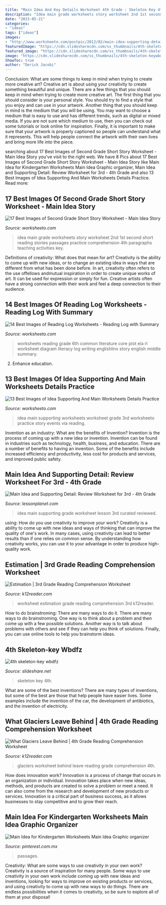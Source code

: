 ```yaml
---
title: "Main Idea And Key Details Worksheet 4th Grade : Skeleton Key 4th"
description: "Idea main grade worksheets story worksheet 2nd 1st second short reading stories passages practice comprehension 4th paragraphs teaching activities key"
date: "2023-05-21"
categories:
- "ideas"
tags: ["ideas"]
images:
- "http://www.worksheeto.com/postpic/2012/02/main-idea-supporting-detail-worksheets_464728.png"
featuredImage: "https://cdn.slidesharecdn.com/ss_thumbnails/4th-skeleton-keywbdfz-141219024857-conversion-gate02-thumbnail-4.jpg?cb=1418957374"
featured_image: "https://cdn.slidesharecdn.com/ss_thumbnails/4th-skeleton-keywbdfz-141219024857-conversion-gate02-thumbnail-4.jpg?cb=1418957374"
image: "https://cdn.slidesharecdn.com/ss_thumbnails/4th-skeleton-keywbdfz-141219024857-conversion-gate02-thumbnail-4.jpg?cb=1418957374"
ShowToc: true
author: "Derick Jacobi"
---
```



Conclusion: What are some things to keep in mind when trying to create more creative art?
Creative art is about using your creativity to create something beautiful and unique. There are a few things that you should keep in mind when trying to create more creative art. The first thing that you should consider is your personal style. You should try to find a style that you enjoy and can use in your artwork. Another thing that you should keep in mind is the medium that you will be using. You may want to choose a medium that is easy to use and has different trends, such as digital or mixed media. If you are not sure which medium to use, then you can check out some tutorials or look online for inspiration. Finally, it is important to make sure that your artwork is properly captioned so people can understand what it represents. This will help people connect the artwork with their own lives and bring more life into the piece.

	

		
searching about 17 Best Images of Second Grade Short Story Worksheet - Main Idea Story you've visit to the right web. We have 8 Pics about 17 Best Images of Second Grade Short Story Worksheet - Main Idea Story like Main Idea for Kindergarten Worksheets Main Idea Graphic organizer, Main Idea and Supporting Detail: Review Worksheet for 3rd - 4th Grade and also 13 Best Images of Idea Supporting And Main Worksheets Details Practice. Read more:
		
    
## 17 Best Images Of Second Grade Short Story Worksheet - Main Idea Story

<img loading=lazy src="http://www.worksheeto.com/postpic/2012/03/main-idea-story-worksheets_480769.jpg" onerror="this.onerror=null;this.src='https://tse2.mm.bing.net/th?id=OIP.IjZJRoVdrIxkdiQ8qwgwFAHaJk&amp;pid=15.1';" alt="17 Best Images of Second Grade Short Story Worksheet - Main Idea Story">

_Source: worksheeto.com_

>idea main grade worksheets story worksheet 2nd 1st second short reading stories passages practice comprehension 4th paragraphs teaching activities key. 

	

Definitions of creativity: What does that mean for art?
Creativity is the ability to come up with new ideas, or to change an existing idea in ways that are different from what has been done before. In art, creativity often refers to the use offellows andmutual inspiration in order to create unique works of art. It can be used for expression or simply for fun. Creative artists often have a strong connection with their work and feel a deep connection to their audience.

    
## 14 Best Images Of Reading Log Worksheets - Reading Log With Summary

<img loading=lazy src="http://www.worksheeto.com/postpic/2014/05/common-core-6th-grade-reading-worksheets_394876.jpg" onerror="this.onerror=null;this.src='https://tse3.mm.bing.net/th?id=OIP.po0SYzQ1BhxiZx46sDgfgQHaJl&amp;pid=15.1';" alt="14 Best Images of Reading Log Worksheets - Reading Log with Summary">

_Source: worksheeto.com_

>worksheets reading grade 6th common literature core plot ela rl worksheet diagram literacy log writing englishlinx story english middle summary. 

	

2) Enhance education.

    
## 13 Best Images Of Idea Supporting And Main Worksheets Details Practice

<img loading=lazy src="http://www.worksheeto.com/postpic/2012/02/main-idea-supporting-detail-worksheets_464728.png" onerror="this.onerror=null;this.src='https://tse4.mm.bing.net/th?id=OIP.xJUe1CjyFeJlnbPLQbC10QHaJl&amp;pid=15.1';" alt="13 Best Images of Idea Supporting And Main Worksheets Details Practice">

_Source: worksheeto.com_

>idea main supporting worksheets worksheet grade 3rd worksheeto practice story events via reading. 

	

Invention as an industry: What are the benefits of Invention?
Invention is the process of coming up with a new idea or invention. Invention can be found in industries such as technology, health, business, and education. There are a number of benefits to having an invention. Some of the benefits include increased efficiency and productivity, less cost for products and services, and improved public safety.

    
## Main Idea And Supporting Detail: Review Worksheet For 3rd - 4th Grade

<img loading=lazy src="https://content.lessonplanet.com/resources/thumbnails/220168/original/nzi5nzm0lmpwzw.jpg?1414310039" onerror="this.onerror=null;this.src='https://tse2.mm.bing.net/th?id=OIP.9XLJVAP4BLbFaAsFyHfX-wHaJw&amp;pid=15.1';" alt="Main Idea and Supporting Detail: Review Worksheet for 3rd - 4th Grade">

_Source: lessonplanet.com_

>idea main supporting grade worksheet lesson 3rd curated reviewed. 

	

using: How do you use creativity to improve your work?
Creativity is a ability to come up with new ideas and ways of thinking that can improve the quality of one's work. In many cases, using creativity can lead to better results than if one relies on common sense. By understanding how creativity works, you can use it to your advantage in order to produce high-quality work.

    
## Estimation | 3rd Grade Reading Comprehension Worksheet

<img loading=lazy src="https://www.k12reader.com/wp-content/uploads/Gr3_Wk25_Estimation.jpg" onerror="this.onerror=null;this.src='https://tse4.mm.bing.net/th?id=OIP.LwvWGgteZz2UbUkbTZ4AQQAAAA&amp;pid=15.1';" alt="Estimation | 3rd Grade Reading Comprehension Worksheet">

_Source: k12reader.com_

>worksheet estimation grade reading comprehension 3rd k12reader. 

	

How to do brainstroming: There are many ways to do it.
There are many ways to do brainstroming. One way is to think about a problem and then come up with a few possible solutions. Another way is to talk about problems with others and see if they can help you think of solutions. Finally, you can use online tools to help you brainstorm ideas.

    
## 4th Skeleton-key Wbdfz

<img loading=lazy src="https://cdn.slidesharecdn.com/ss_thumbnails/4th-skeleton-keywbdfz-141219024857-conversion-gate02-thumbnail-4.jpg?cb=1418957374" onerror="this.onerror=null;this.src='https://tse1.mm.bing.net/th?id=OIP.Ah6BV_PjUXeePgbM4D6f6AHaJl&amp;pid=15.1';" alt="4th skeleton-key wbdfz">

_Source: slideshare.net_

>skeleton key 4th. 

	

What are some of the best inventions?
There are many types of inventions, but some of the best are those that help people have easier lives. Some examples include the invention of the car, the development of antibiotics, and the invention of electricity.

    
## What Glaciers Leave Behind | 4th Grade Reading Comprehension Worksheet

<img loading=lazy src="http://www.k12reader.com/wp-content/uploads/Gr4_Wk14_What_Glaciers_Leave_Behind.jpg" onerror="this.onerror=null;this.src='https://tse3.mm.bing.net/th?id=OIP.Evz_2cGwHx3jjBKwwmxAeAAAAA&amp;pid=15.1';" alt="What Glaciers Leave Behind | 4th Grade Reading Comprehension Worksheet">

_Source: k12reader.com_

>glaciers worksheet behind leave reading grade comprehension 4th. 

	

How does innovation work?
Innovation is a process of change that occurs in an organization or individual. Innovation takes place when new ideas, methods, and products are created to solve a problem or meet a need. It can also come from the research and development of new products or services. Innovation is a critical part of business success, as it allows businesses to stay competitive and to grow their reach.

    
## Main Idea For Kindergarten Worksheets Main Idea Graphic Organizer

<img loading=lazy src="https://i.pinimg.com/736x/74/91/f4/7491f4fe166242d1d42f1396be5e1491.jpg" onerror="this.onerror=null;this.src='https://tse1.mm.bing.net/th?id=OIP.6ZWNoaloIhs_UfugkRXkdQHaJ7&amp;pid=15.1';" alt="Main Idea for Kindergarten Worksheets Main Idea Graphic organizer">

_Source: pinterest.com.mx_

>passages. 

	

Creativity: What are some ways to use creativity in your own work?
Creativity is a source of inspiration for many people. Some ways to use creativity in your own work include coming up with new ideas and inventions, looking for ways to improve on existing products or services, and using creativity to come up with new ways to do things. There are endless possibilities when it comes to creativity, so be sure to explore all of them at your disposal!

